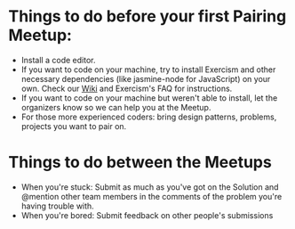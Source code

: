 # Things to do before your first Pairing Meetup:
- Install a code editor.
- If you want to code on your machine, try to install Exercism and other necessary dependencies (like jasmine-node for JavaScript) on your own. Check our [Wiki](https://github.com/fullstackla/pairing-meetup/wiki) and Exercism's FAQ for instructions.
- If you want to code on your machine but weren't able to install, let the organizers know so we can help you at the Meetup.
- For those more experienced coders: bring design patterns, problems, projects you want to pair on.

# Things to do between the Meetups
- When you're stuck: Submit as much as you've got on the Solution and @mention other team members in the comments of the problem you're having trouble with.
- When you're bored: Submit feedback on other people's submissions

